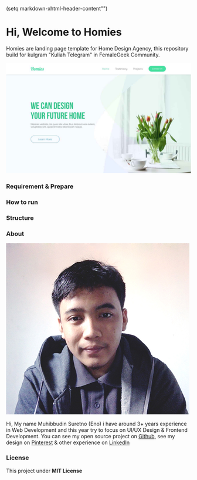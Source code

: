 (setq markdown-xhtml-header-content"<style type='text/css'>img[src*='#center'] { width: 100px; height: 100px; border-radius: 50%; }</style>")

# Hi, Welcome to Homies

Homies are landing page template for Home Design Agency, this repository build for kulgram "Kuliah Telegram" in FemaleGeek Community.

![Preview](/img/preview.jpg)

### Requirement & Prepare


### How to run


### Structure


### About

![Muhibbudin Suretno](/img/author.jpg#circle)

Hi, My name Muhibbudin Suretno (Eno) i have around 3+ years experience in Web Development and this year try to focus on UI/UX Design & Frontend Development. You can see my open source project on [Github](), see my design on [Pinterest]() & other experience on [LinkedIn]()

### License

This project under **MIT License**
